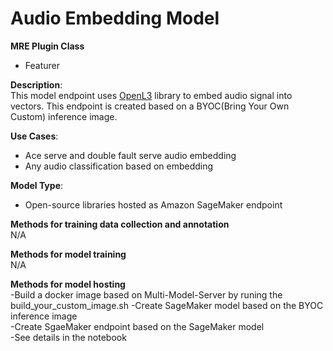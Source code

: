 # Audio Embedding Model #  

**MRE Plugin Class**
- Featurer

**Description**:  
This model endpoint uses [OpenL3](https://github.com/marl/openl3) library to embed audio signal into vectors.
This endpoint is created based on a BYOC(Bring Your Own Custom) inference image.


**Use Cases**:  
- Ace serve and double fault serve audio embedding
- Any audio classification based on embedding

**Model Type**:  
- Open-source libraries hosted as Amazon SageMaker endpoint  

**Methods for training data collection and annotation**  
N/A

**Methods for model training**  
N/A  

**Methods for model hosting**  
-Build a docker image based on Multi-Model-Server by runing the build_your_custom_image.sh
-Create SageMaker model based on the BYOC inference image  
-Create SgaeMaker endpoint based on the SageMaker model  
-See details in the notebook   

